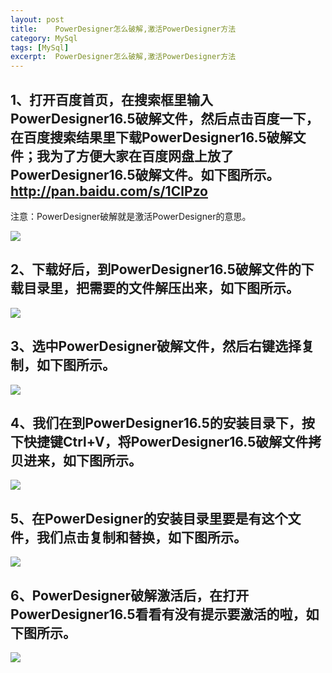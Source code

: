 ```yaml
---
layout: post
title:    PowerDesigner怎么破解,激活PowerDesigner方法  
category: MySql
tags: [MySql]
excerpt:  PowerDesigner怎么破解,激活PowerDesigner方法
---
```


## 1、打开百度首页，在搜索框里输入PowerDesigner16.5破解文件，然后点击百度一下，在百度搜索结果里下载PowerDesigner16.5破解文件；我为了方便大家在百度网盘上放了PowerDesigner16.5破解文件。如下图所示。http://pan.baidu.com/s/1ClPzo ##

注意：PowerDesigner破解就是激活PowerDesigner的意思。

![](http://www.nangongyibin.com/assets/images/pc2.png)

## 2、下载好后，到PowerDesigner16.5破解文件的下载目录里，把需要的文件解压出来，如下图所示。 ##

![](http://www.nangongyibin.com/assets/images/pc3.png)

## 3、选中PowerDesigner破解文件，然后右键选择复制，如下图所示。 ##

![](http://www.nangongyibin.com/assets/images/pc4.png)

## 4、我们在到PowerDesigner16.5的安装目录下，按下快捷键Ctrl+V，将PowerDesigner16.5破解文件拷贝进来，如下图所示。 ##

![](http://www.nangongyibin.com/assets/images/pc5.png)

## 5、在PowerDesigner的安装目录里要是有这个文件，我们点击复制和替换，如下图所示。 ##

![](http://www.nangongyibin.com/assets/images/pc6.png)

## 6、PowerDesigner破解激活后，在打开PowerDesigner16.5看看有没有提示要激活的啦，如下图所示。 ##

![](http://www.nangongyibin.com/assets/images/pc7.png)